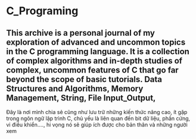 # C_Programing
This archive is a personal journal of my exploration of advanced and uncommon topics in the C programming language. It is a collection of complex algorithms and in-depth studies of complex, uncommon features of C that go far beyond the scope of basic tutorials.
**Data Structures and Algorithms**,
**Memory Management**,
**String**,
**File Input_Output**,
------------------------------------------------------------------------------------------------------------------------------
Đây là nơi mình chia sẻ cũng như lưu trữ những kiến thức nâng cao, ít gặp trong ngôn ngữ lập trình C, chủ yếu là liên quan đến bit dữ liệu, phần cứng, vi điều khiển...., hi vọng nó sẽ giúp ích được cho bản thân và những người xem  
